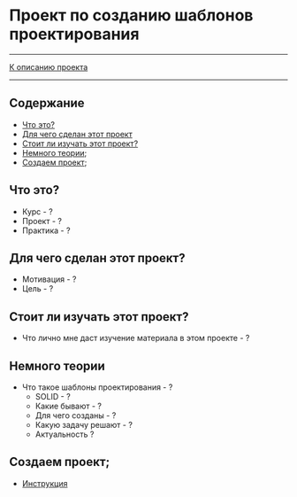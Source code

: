 # Проект по созданию шаблонов проектирования
***
[К описанию проекта](../../../../../../../README.md)
***

## Содержание
* [Что это?](#что-это)
* [Для чего сделан этот проект](#для-чего-сделан-этот-проект)
* [Стоит ли изучать этот проект?](#стоит-ли-изучать-этот-проект)
* [Немного теории](#немного-теории);
* [Создаем проект](#создаем-проект);


## Что это?
  * Курс - ?
  * Проект - ? 
  * Практика - ? 

## Для чего сделан этот проект?
  * Мотивация - ?
  * Цель - ?

## Стоит ли изучать этот проект?
  * Что лично мне даст изучение материала в этом проекте - ?

## Немного теории
  * Что такое шаблоны проектирования - ?
    * SOLID - ?
    * Какие бывают - ?
    * Для чего созданы - ?
    * Какую задачу решают - ?
    * Актуальность ?

## Создаем проект;
* [Инструкция](description/Instruction.md)